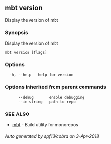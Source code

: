 ## mbt version

Display the version of mbt

### Synopsis


Display the version of mbt

```
mbt version [flags]
```

### Options

```
  -h, --help   help for version
```

### Options inherited from parent commands

```
      --debug       enable debugging
      --in string   path to repo
```

### SEE ALSO
* [mbt](mbt.md)	 - Build utility for monorepos

###### Auto generated by spf13/cobra on 3-Apr-2018
